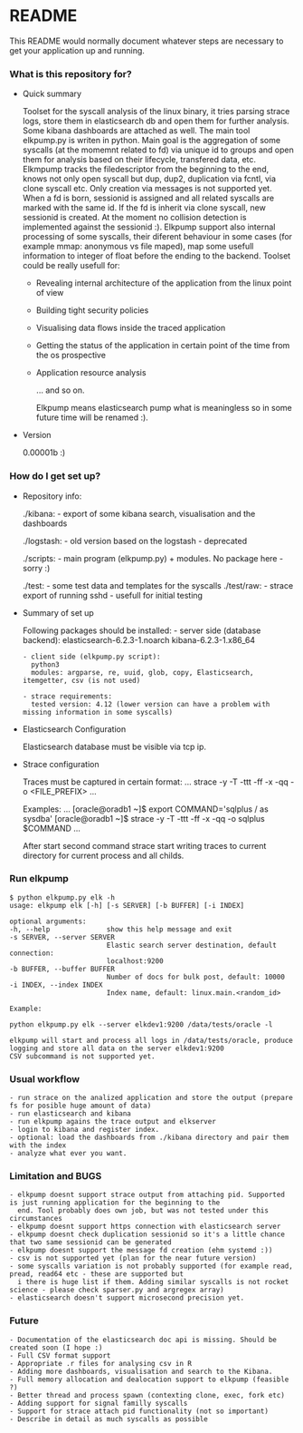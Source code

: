 # README #

This README would normally document whatever steps are necessary to get your application up and running.

### What is this repository for? ###

* Quick summary

	Toolset for the syscall analysis of the linux binary, it tries parsing strace logs, store them in elasticsearch db
	and open them for further analysis. Some kibana dashboards are attached as well. The main tool elkpump.py is writen in
	python. Main goal is the aggregation of some syscalls (at the momemnt related to fd) via unique id to groups and open them for 
	analysis based on their lifecycle, transfered data, etc. Elkmpump tracks the filedescriptor from the beginning to the end, knows not 
	only open syscall but dup, dup2, duplication via fcntl, via clone syscall etc. Only creation via messages is not supported
	yet. When a fd is born, sessionid is assigned and all related syscalls are marked with the same id. If the fd
	is inherit via clone syscall, new sessionid is created. At the moment no collision detection is implemented against the 
	sessionid :). Elkpump support also internal processing of some syscalls, their diferent behaviour in some cases (for example
	mmap: anonymous vs file maped), map some usefull information to integer of float before the ending to the backend. Toolset 
	could be really usefull for:

	 - Revealing internal architecture of the application from the linux point of view
	 - Building tight security policies
	 - Visualising data flows inside the traced application
	 - Getting the status of the application in certain point of the time from the os prospective
	 - Application resource analysis
	
       ... and so on.

	
       Elkpump means elasticsearch pump what is meaningless so in some future time will be renamed :).


	
* Version
	
	0.00001b :)

	
### How do I get set up? ###


* Repository info:

	./kibana:
		- export of some kibana search, visualisation and the dashboards

	./logstash:
		- old version based on the logstash - deprecated
	
	./scripts:
		- main program (elkpump.py) + modules. No package here - sorry :)

	./test:
		- some test data and templates for the syscalls
		./test/raw:
			- strace export of running sshd - usefull for initial testing


* Summary of set up

	Following packages should be installed:
	  - server side (database backend):
		elasticsearch-6.2.3-1.noarch
		kibana-6.2.3-1.x86_64

	  - client side (elkpump.py script):
		python3
		modules: argparse, re, uuid, glob, copy, Elasticsearch, itemgetter, csv (is not used)
	  
	  - strace requirements:
		tested version: 4.12 (lower version can have a problem with missing information in some syscalls)


* Elasticsearch Configuration

	Elasticsearch database must be visible via tcp ip.	


* Strace configuration

	Traces must be captured in certain format:
	...
	strace -y -T -ttt -ff -x -qq -o <FILE_PREFIX> <COMMAND>
	...
	
	Examples:
	...
	[oracle@oradb1 ~]$ export COMMAND='sqlplus / as sysdba'
	[oracle@oradb1 ~]$ strace -y -T -ttt -ff -x -qq -o sqlplus $COMMAND
	...

	After start second command strace start writing traces to current directory for current process and all childs. 


### Run elkpump ###

	$ python elkpump.py elk -h
	usage: elkpump elk [-h] [-s SERVER] [-b BUFFER] [-i INDEX]

	optional arguments:
  	-h, --help            	show this help message and exit
  	-s SERVER, --server SERVER
                        	Elastic search server destination, default connection:
                        	localhost:9200
  	-b BUFFER, --buffer BUFFER
                        	Number of docs for bulk post, default: 10000
  	-i INDEX, --index INDEX
                        	Index name, default: linux.main.<random_id>

	Example:

	python elkpump.py elk --server elkdev1:9200 /data/tests/oracle -l
	
	elkpump will start and process all logs in /data/tests/oracle, produce logging and store all data on the server elkdev1:9200
	CSV subcommand is not supported yet.

### Usual workflow ###

	- run strace on the analized application and store the output (prepare fs for posible huge amount of data)
	- run elasticsearch and kibana
	- run elkpump agains the trace output and elkserver
	- login to kibana and register index.
	- optional: load the dashboards from ./kibana directory and pair them with the index
	- analyze what ever you want.

### Limitation and BUGS ###
	
	- elkpump doesnt support strace output from attaching pid. Supported is just running application for the beginning to the 
	  end. Tool probably does own job, but was not tested under this circumstances
	- elkpump doesnt support https connection with elasticsearch server
	- elkpump doesnt check duplication sessionid so it's a little chance that two same sessionid can be generated
	- elkpump doesnt support the message fd creation (ehm systemd :))
	- csv is not supported yet (plan for the near future version)
	- some syscalls variation is not probably supported (for example read, pread, read64 etc - these are supported but
	  i there is huge list if them. Adding similar syscalls is not rocket science - please check sparser.py and argregex array)
	- elasticsearch doesn't support microsecond precision yet.

### Future ###
	
	- Documentation of the elasticsearch doc api is missing. Should be created soon (I hope :)
	- Full CSV format support
	- Appropriate .r files for analysing csv in R	
	- Adding more dashboards, visualisation and search to the Kibana.
	- Full memory allocation and dealocation support to elkpump (feasible ?)
	- Better thread and process spawn (contexting clone, exec, fork etc)
	- Adding support for signal familly syscalls 
	- Support for strace attach pid functionality (not so important)
	- Describe in detail as much syscalls as possible
	
